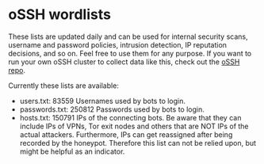 # oSSH wordlists
These lists are updated daily and can be used for internal security scans, username and password policies, intrusion detection, IP reputation decisions, and so on. Feel free to use them for any purpose. If you want to run your own oSSH cluster to collect data like this, check out the [oSSH repo](https://github.com/toxyl/ossh).  

Currently these lists are available:  
- users.txt: 83559                                                                                                                                                                                                                                                                                                                                                                                                                                                           Usernames used by bots to login. 
- passwords.txt: 250812                                                                                                                                                                                                                                                                                                                                                                                                                                                           Passwords used by bots to login. 
- hosts.txt: 150791                                                                                                                                                                                                                                                                                                                                                                                                                                                           IPs of the connecting bots. Be aware that they can include IPs of VPNs, Tor exit nodes and others that are NOT IPs of the actual attackers. Furthermore, IPs can get reassigned after being recorded by the honeypot. Therefore this list can not be relied upon, but might be helpful as an indicator.
